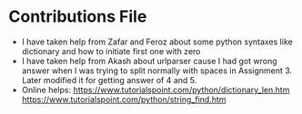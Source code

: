 # Contributions File
- I have taken help from Zafar and Feroz about some python syntaxes like dictionary  and how to initiate first one with zero
- I have taken help from Akash about urlparser cause I had got wrong answer when I was trying to split normally with spaces in Assignment 3. Later modified it for getting answer of 4 and 5.
- Online helps:
  https://www.tutorialspoint.com/python/dictionary_len.htm
  https://www.tutorialspoint.com/python/string_find.htm
  
